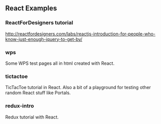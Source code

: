 ## React Examples

### ReactForDesigners tutorial

http://reactfordesigners.com/labs/reactjs-introduction-for-people-who-know-just-enough-jquery-to-get-by/

### wps

Some WPS test pages all in html created with React.

### tictactoe

TicTacToe tutorial in React. Also a bit of a playground for testing
other random React stuff like Portals.

### redux-intro

Redux tutorial with React.


